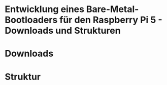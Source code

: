 # Entwicklung eines Bare-Metal-Bootloaders für den Raspberry Pi 5 - Downloads und Strukturen

# Downloads
# Struktur

